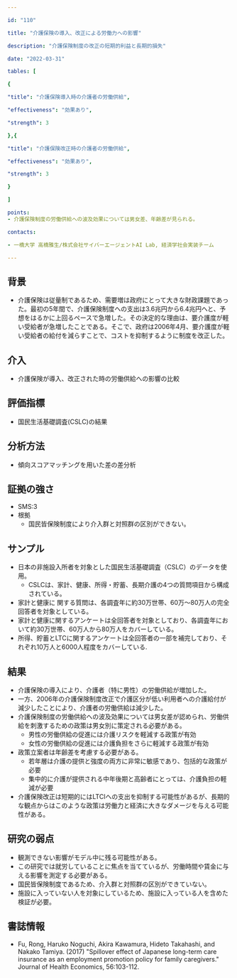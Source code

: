 ```yaml
---

id: "110"

title: "介護保険の導入、改正による労働力への影響"

description: "介護保険制度の改正の短期的利益と長期的損失"

date: "2022-03-31"

tables: [

{

"title": "介護保険導入時の介護者の労働供給",

"effectiveness": "効果あり",

"strength": 3

},{

"title": "介護保険改正時の介護者の労働供給",

"effectiveness": "効果あり",

"strength": 3

}

]

points:
- 介護保険制度の労働供給への波及効果については男女差、年齢差が見られる。

contacts:

- 一橋大学 高橋雅生/株式会社サイバーエージェントAI Lab, 経済学社会実装チーム

---
```


## 背景
- 介護保険は従量制であるため、需要増は政府にとって大きな財政課題であった。最初の5年間で、介護保険制度への支出は3.6兆円から6.4兆円へと、予想をはるかに上回るペースで急増した。その決定的な理由は、要介護度が軽い受給者が急増したことである。そこで、政府は2006年4月、要介護度が軽い受給者の給付を減らすことで、コストを抑制するように制度を改正した。

## 介入
- 介護保険が導入、改正された時の労働供給への影響の比較

## 評価指標
- 国民生活基礎調査(CSLC)の結果

## 分析方法
- 傾向スコアマッチングを用いた差の差分析

## 証拠の強さ

- SMS:3
- 根拠
    - 国民皆保険制度により介入群と対照群の区別ができない。

## サンプル

- 日本の非施設入所者を対象とした国民生活基礎調査（CSLC）のデータを使用。
    - CSLCは、家計、健康、所得・貯蓄、長期介護の4つの質問項目から構成されている。
- 家計と健康に 関する質問は、各調査年に約30万世帯、60万～80万人の完全回答者を対象としている。
- 家計と健康に関するアンケートは全回答者を対象としており、各調査年において約30万世帯、60万人から80万人をカバーしている。
- 所得、貯蓄とLTCに関するアンケートは全回答者の一部を補完しており、それぞれ10万人と6000人程度をカバーしている.

## 結果
- 介護保険の導入により、介護者（特に男性）の労働供給が増加した。
- 一方、2006年の介護保険制度改正で介護区分が低い利用者への介護給付が減少したことにより、介護者の労働供給は減少した。
- 介護保険制度の労働供給への波及効果については男女差が認められ、労働供給を刺激するための政策は男女別に策定される必要がある。
    - 男性の労働供給の促進には介護リスクを軽減する政策が有効
    - 女性の労働供給の促進には介護負担をさらに軽減する政策が有効
- 政策立案者は年齢差を考慮する必要がある。
    - 若年層は介護の提供と強度の両方に非常に敏感であり、包括的な政策が必要
    - 集中的に介護が提供される中年後期と高齢者にとっては、介護負担の軽減が必要
- 介護保険改正は短期的にはLTCIへの支出を抑制する可能性があるが、長期的な観点からはこのような政策は労働力と経済に大きなダメージを与える可能性がある。


## 研究の弱点
- 観測できない影響がモデル中に残る可能性がある。
- この研究では就労していることに焦点を当てているが、労働時間や賃金に与える影響を測定する必要がある。
- 国民皆保険制度であるため、介入群と対照群の区別ができていない。
- 施設に入っていない人を対象にしているため、施設に入っている人を含めた検証が必要。

## 書誌情報
- Fu, Rong, Haruko Noguchi, Akira Kawamura, Hideto Takahashi, and Nakako Tamiya. (2017) "Spillover effect of Japanese long-term care insurance as an employment promotion policy for family caregivers." Journal of Health Economics, 56:103-112.

